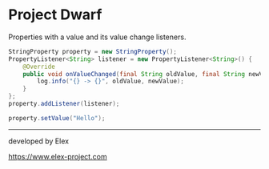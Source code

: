 # Project Dwarf

Properties with a value and its value change listeners.

```java
StringProperty property = new StringProperty();
PropertyListener<String> listener = new PropertyListener<String>() {
    @Override
    public void onValueChanged(final String oldValue, final String newValue) {
        log.info("{} -> {}", oldValue, newValue);
    }
};
property.addListener(listener);

property.setValue("Hello");
```

---
developed by Elex

https://www.elex-project.com
